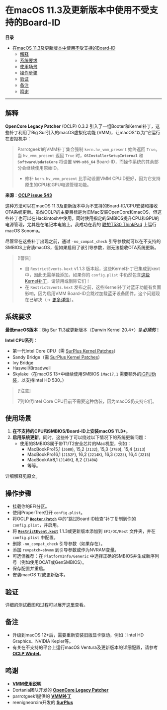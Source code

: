 # 在macOS 11.3及更新版本中使用不受支持的Board-ID

**目录**

- [在macOS 11.3及更新版本中使用不受支持的Board-ID](#在macos-113及更新版本中使用不受支持的board-id)
	- [解释](#解释)
	- [系统要求](#系统要求)
	- [使用场景](#使用场景)
	- [操作步骤](#操作步骤)
	- [验证](#验证)
	- [备注](#备注)
	- [鸣谢](#鸣谢)

---

## 解释
**OpenCore Legacy Patcher** (OCLP) 0.3.2 引入了一组Booter和Kernel补丁，这些补丁利用了Big Sur引入的macOS虚拟化功能 (VMM)，让macOS“以为”它运行在虚拟机中：

> Parrotgeek1的VMM补丁集会强制 `kern.hv_vmm_present` 始终返回 `True`。当 `hv_vmm_present` 返回 `True` 时，**`OSInstallerSetupInternal`** 和 **`SoftwareUpdateCore`** 将设置 **`VMM-x86_64`** Board-ID，而操作系统的其余部分会继续使用原始ID。
>
> - 修补 `kern.hv_vmm_present` 比手动设置VMM CPUID更好，因为它支持原生的CPU和GPU电源管理功能。

**来源**：[**OCLP issue 543**](https://github.com/dortania/OpenCore-Legacy-Patcher/issues/543)

这种方法可以在macOS 11.3及更新版本中为不支持的Board-ID/CPU安装和接收OTA系统更新。虽然OCLP的主要目标是为旧Mac安装OpenCore和macOS，但这些补丁也可以在Hackintosh中使用，同时使用指定的SMBIOS提升CPU和GPU的电源管理，尤其是在笔记本电脑上。我成功在我的 [联想T530 ThinkPad](https://github.com/5T33Z0/Lenovo-T530-Hackinosh-OpenCore) 上运行macOS Sonoma。

尽管早在这些补丁出现之前，通过 `-no_compat_check` 引导参数就可以在不支持的SMBIOS上安装macOS，但如果启用了该引导参数，则无法接收OTA系统更新。

> [!警告]
>
> - 自 `RestrictEvents.kext` v1.1.3 版本起，这些Kernel补丁已集成到kext中，因此无需单独添加。如果你的 `config.plist` 中仍然包含[这些Kernel补丁](https://github.com/dortania/OpenCore-Legacy-Patcher/blob/main/payloads/Config/config.plist#L2163-L2282)，请禁用或删除它们！
> - 在 `RestrictEvents.kext` 发布之前，这些Kernel补丁对蓝牙功能有负面影响，因为启用VMM Board-ID会跳过加载蓝牙设备固件。这个问题现在已解决（→ [更多详情](https://github.com/dortania/OpenCore-Legacy-Patcher/issues/1076)）。

## 系统要求
**最低macOS版本**：Big Sur 11.3或更新版本（Darwin Kernel 20.4+）是***必须的***！</br>

**Intel CPU系列**：

- 第一代Intel Core CPU（需 [SurPlus Kernel Patches](https://github.com/dortania/OpenCore-Legacy-Patcher/blob/main/payloads/Config/config.plist#L2103-L2162)）
- Sandy Bridge（需 [SurPlus Kernel Patches](https://github.com/dortania/OpenCore-Legacy-Patcher/blob/main/payloads/Config/config.plist#L2103-L2162)）
- Ivy Bridge
- Haswell/Broadwell
- Skylake（在macOS 13+中继续使用SMBIOS `iMac17,1` 需要额外的[iGPU伪装](/11_Graphics/iGPU/Skylake_Spoofing_macOS13)，以支持Intel HD 530。）

> [!注意]
>
> 7到10代Intel Core CPU目前不需要这种伪装，因为macOS仍支持它们。

## 使用场景
1. **在不支持的CPU和SMBIOS/Board-ID上安装macOS 11.3+**。
2. **启用系统更新**。同时，这些补丁可以绕过以下情况下的系统更新问题：
   - 使用的SMBIOS属于带T1/T2安全芯片的Mac机型，例如：
     - MacBookPro15,1 (`J680`), 15,2 (`J132`), 15,3 (`J780`), 15,4 (`J213`)
     - MacBookPro16,1 (`J152F`), 16,2 (`J214K`), 16,3 (`J223`), 16,4 (`J215`)
     - MacBookAir8,1 (`J140K`), 8,2 (`J140A`)
     - 等等。

详细解释见原文。

## 操作步骤
- 挂载你的EFI分区。
- 使用ProperTree打开 `config.plist`。
- 将OCLP [**`Booter/Patch`**](https://github.com/dortania/OpenCore-Legacy-Patcher/blob/main/payloads/Config/config.plist#L220-L243) 中的“跳过Board ID检查”补丁复制到你的 `config.plist`，并启用。
- 将 [**`RestrictEvent.kext`**](https://github.com/acidanthera/RestrictEvents/releases) 1.1.3或更新版本添加到 `EFI/OC/Kext` 文件夹，并在 `config.plist` 中配置。
- 删除 `-no_compat_check` 引导参数（如果存在）。
- 添加 `revpatch=sbvmm` 到引导参数或作为NVRAM变量。
- 可选但推荐：在 `PlatformInfo/Generic` 中选择正确的SMBIOS并生成新序列号（例如使用OCAT或GenSMBIOS）。
- 保存配置并重启。
- 安装macOS 12或更新版本。

## 验证
详细的测试截图和过程可以展开[这里](#proof)查看。

## 备注
- 升级到macOS 12+后，需要重新安装旧版显卡驱动，例如：Intel HD Graphics、NVIDIA Kepler等。
- 有关在不支持的平台上运行macOS Ventura及更新版本的详细配置，请参考 [**OCLP Wintel**](/14_OCLP_Wintel/README.md)。

## 鸣谢
- [**VMM使用说明**](https://github.com/dortania/OpenCore-Legacy-Patcher/issues/543#issuecomment-953441283)
- Dortania团队开发的 [**OpenCore Legacy Patcher**](https://github.com/dortania/OpenCore-Legacy-Patcher)
- parrotgeek1提供的 [**VMM补丁**](https://github.com/dortania/OpenCore-Legacy-Patcher/blob/4a8f61a01da72b38a4b2250386cc4b497a31a839/payloads/Config/config.plist#L1222-L1281)
- reenigneorcim开发的 [**SurPlus**](https://github.com/reenigneorcim/SurPlus)
